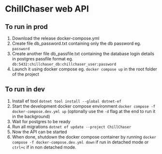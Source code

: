 # ChillChaser web API
## To run in prod
1. Download the release docker-compose.yml
2. Create file db_password.txt containing only the db password eg. `password`
3. Create another file db_passfile.txt containing the database login details in postgres passfile format eg. `db:5432:chillchaser_db:chillchaser_user:password`
4. Launch it using docker compose eg. `docker compose up` in the root folder of the project
## To run in dev
1. Install ef tool `dotnet tool install --global dotnet-ef`
2. Start the development docker compose environment `docker compose -f docker-compose.dev.yml up` (optonally use the `-d` flag at the end to run it in the background)
3. Wait for postgres to be ready
4. Run all migrations `dotnet ef update --project ChillChaser`
5. Now the API can be started
6. When done, shutdown the docker compose container by running `docker compose -f docker-compose.dev.yml down` if run in detached mode or `ctrl+c` if in non detached mode.